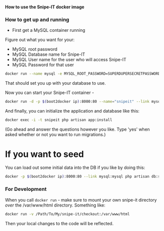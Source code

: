 #### How to use the Snipe-IT docker image #####

### How to get up and running ###

* First get a MySQL container running

Figure out what you want for your:

* MySQL root password
* MySQL Database name for Snipe-IT
* MySQL User name for the user who will access Snipe-IT
* MySQL Password for that user

```sh
docker run --name mysql -e MYSQL_ROOT_PASSWORD=SUPERDUPERSECRETPASSWORD -e MYSQL_DATABASE=snipeit -e MYSQL_USER=snipeit -e MYSQL_PASSWORD=tinglewingler -d -p $(boot2docker ip):33060:3306 mysql
```

That should set you up with your database to use.

Now you can start your Snipe-IT container -
```sh
docker run -d -p $(boot2docker ip):8000:80 --name="snipeit" --link mysql:mysql snipeit 
```

And finally, you can initialize the application and database like this:

```sh
docker exec -i -t snipeit php artisan app:install
```

(Go ahead and answer the questions however you like. Type 'yes' when asked whether or not you want to run migrations.)

# If you want to seed #

You can load out some initial data into the DB if you like by doing this:

```sh
docker -p $(boot2docker ip):8000:80 --link mysql:mysql php artisan db:seed
```

### For Development ###

When you call ```docker run``` - make sure to mount your own snipe-it directory *over* the /var/www/html directory. Something like:

```sh
docker run -v /Path/To/My/snipe-it/checkout:/var/www/html
```

Then your local changes to the code will be reflected.